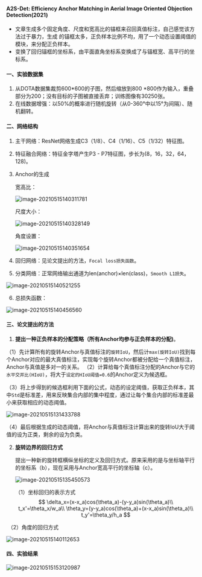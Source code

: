 #### A2S-Det: Efficiency Anchor Matching in Aerial Image Oriented Objection Detection(2021)

* 文章生成多个固定角度、尺度和宽高比的锚框来召回真值标注，自己感觉该方法过于暴力，生成 的锚框太多，正负样本比例不均，用了一个动态设置阈值的模块，来分配正负样本。
* 变换了回归锚框的坐标系，由平面直角坐标系变换成了与锚框宽、高平行的坐标系。

#### 一、实验数据集  
1. 从DOTA数据集裁剪600*600的子图，然后缩放到800 *800作为输入，重叠部分为200；没有目标的子图被直接丢弃；训练图像有30250张。  
2. 在线数据增强：以50%的概率进行随机旋转（从0-360°中以15°为间隔）、随机翻转。  
#### 二、网络结构  
1. 主干网络：ResNet网络生成C3（1/8）、C4（1/16）、C5（1/32）特征图。

2. 特征融合网络：特征金字塔产生P3 - P7特征图，步长为(8，16，32，64，128)。

3. Anchor的生成

   宽高比：

   ![image-20210515140311781](C:\Users\fzh\AppData\Roaming\Typora\typora-user-images\image-20210515140311781.png)

   尺度大小：

   ![image-20210515140328149](C:\Users\fzh\AppData\Roaming\Typora\typora-user-images\image-20210515140328149.png)

   角度设置：

   ![image-20210515140351654](C:\Users\fzh\AppData\Roaming\Typora\typora-user-images\image-20210515140351654.png)

4. 回归网络：见论文提出的方法，`Focal loss损失函数`。

5. 分类网络：正常网络输出通道为len(anchor)×len(class)，`Smooth L1损失`。

![image-20210515140521255](C:\Users\fzh\AppData\Roaming\Typora\typora-user-images\image-20210515140521255.png)

6. 总损失函数：

![image-20210515140456560](C:\Users\fzh\AppData\Roaming\Typora\typora-user-images\image-20210515140456560.png)

 #### 三、论文提出的方法
1. **提出一种正负样本的分配策略（所有Anchor均参与正负样本的分配)**。

  （1）先计算所有的旋转Anchor与真值标注的`旋转IoU`，然后计`max(旋转IoU)`找到每个Anchor对应的最大真值标注，实现每个旋转Anchor都被分配给一个真值标注，Anchor与真值是多对一的关系。
  （2）计算给每个真值标注分配的Anchor与它的`水平交并比(HIoU)`，将大于`设定的HIoU阈值=0.6`的Anchor定义为候选框。

​       （3）将上步得到的候选框利用下面的公式，动态的设定阈值，获取正负样本，其中`Std`是标准差，用来反映集合内部的集中程度，通过让每个集合内部的标准差最小来获取相应的动态阈值。

![image-20210515131433788](C:\Users\fzh\AppData\Roaming\Typora\typora-user-images\image-20210515131433788.png)

（4）最后根据生成的动态阈值，将Anchor与真值标注计算出来的旋转IoU大于阈值的设为正类，剩余的设为负类。

2. **旋转边界的回归方式**

   提出一种新的旋转框横纵坐标的定义及回归方式。原来采用的是与坐标轴平行的坐标系（b），现在采用与Anchor宽高平行的坐标轴（c）。

   ![image-20210515135450573](C:\Users\fzh\AppData\Roaming\Typora\typora-user-images\image-20210515135450573.png)

   （1）坐标回归的表示方式
   $$
   \delta_x=(x-x_a)cos(\theta_a)-(y-y_a)sin(\theta_a)\\
   t_x'=\theta_x/w_a\\
   \theta_y=(y-y_a)cos(\theta_a)+(x-x_a)sin(\theta_a)\\
   t_y'=\theta_y/h_a
   $$

​       （2）角度的回归方式

![image-20210515140112653](C:\Users\fzh\AppData\Roaming\Typora\typora-user-images\image-20210515140112653.png)

#### 四、实验结果

![image-20210515153120987](C:\Users\fzh\AppData\Roaming\Typora\typora-user-images\image-20210515153120987.png)

